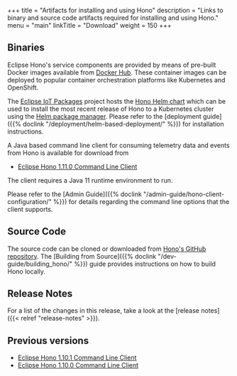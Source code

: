 +++
title = "Artifacts for installing and using Hono"
description = "Links to binary and source code artifacts required for installing and using Hono."
menu = "main"
linkTitle = "Download"
weight = 150
+++

## Binaries

Eclipse Hono's service components are provided by means of pre-built Docker images available from
[Docker Hub](https://hub.docker.com/u/eclipse/). These container images can be deployed to popular
container orchestration platforms like Kubernetes and OpenShift.

The [Eclipse IoT Packages](https://www.eclipse.org/packages/) project hosts the
[Hono Helm chart](https://github.com/eclipse/packages/tree/master/charts/hono)
which can be used to install the most recent release of Hono to a Kubernetes cluster
using the [Helm package manager](https://helm.sh).
Please refer to the [deployment guide]({{% doclink "/deployment/helm-based-deployment/" %}})
for installation instructions.

A Java based command line client for consuming telemetry data and events from Hono is available for download from

* [Eclipse Hono 1.11.0 Command Line Client](https://www.eclipse.org/downloads/download.php?file=/hono/hono-cli-1.11.0-exec.jar)

The client requires a Java 11 runtime environment to run.

Please refer to the [Admin Guide]({{% doclink "/admin-guide/hono-client-configuration/" %}}) for details regarding the command
line options that the client supports.

## Source Code

The source code can be cloned or downloaded from [Hono's GitHub repository](https://github.com/eclipse/hono).
The [Building from Source]({{% doclink "/dev-guide/building_hono/" %}}) guide provides instructions on how to build Hono locally.

## Release Notes

For a list of the changes in this release, take a look at the [release notes]({{< relref "release-notes" >}}).

## Previous versions

* [Eclipse Hono 1.10.1 Command Line Client](https://www.eclipse.org/downloads/download.php?file=/hono/hono-cli-1.10.1-exec.jar)
* [Eclipse Hono 1.10.0 Command Line Client](https://www.eclipse.org/downloads/download.php?file=/hono/hono-cli-1.10.0-exec.jar)
